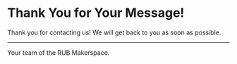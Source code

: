 # Thank You for Your Message!

Thank you for contacting us! We will get back to you as soon as possible.

----

Your team of the RUB Makerspace.
